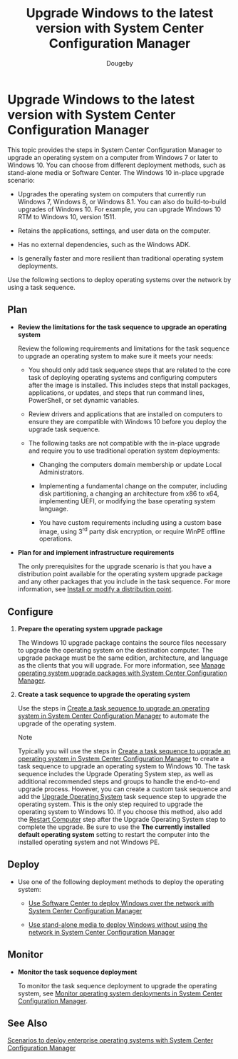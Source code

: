 ﻿---
title: "Upgrade Windows to the latest version with System Center Configuration Manager"
ms.custom: na
ms.date: 12/08/2015
ms.prod: configuration-manager
ms.reviewer: na
ms.suite: na
ms.technology: 
  - configmgr-osd
ms.tgt_pltfrm: na
ms.topic: article
ms.assetid: c21eec87-ad1c-4465-8e45-5feb60b92707
caps.latest.revision: 13
author: Dougeby

---
# Upgrade Windows to the latest version with System Center Configuration Manager
This topic provides the steps in System Center Configuration Manager to upgrade an  operating system on a computer from Windows 7 or later to Windows 10. You can choose from different deployment methods, such as stand-alone media or Software Center. The Windows 10 in-place upgrade scenario:  
  
-   Upgrades the operating system on computers that currently run Windows 7, Windows 8, or Windows 8.1. You can also do build-to-build upgrades of Windows 10. For example, you can upgrade Windows 10 RTM to Windows 10, version 1511.  
  
-   Retains the applications, settings, and user data on the computer.  
  
-   Has no external dependencies, such as the Windows ADK.  
  
-   Is generally faster and more resilient than traditional operating system deployments.  
  
 Use the following sections to deploy operating systems over the network by using a task sequence.  
  
##  <a name="BKMK_Plan"></a> Plan  
  
-   **Review the limitations for the task sequence to upgrade an operating system**  
  
     Review the following requirements and limitations  for the task sequence to upgrade an operating system to make sure it meets your needs:  
  
    -   You should only add task sequence steps that are related to the core task of deploying operating systems and configuring computers after the image is installed. This includes steps that install packages, applications, or updates, and steps that run command lines, PowerShell, or set dynamic variables.  
  
    -   Review drivers and applications that are installed on computers to ensure they are compatible with Windows 10 before you deploy the upgrade task sequence.  
  
    -   The following tasks are not compatible with the  in-place upgrade and require you to use traditional operation system deployments:  
  
        -   Changing the computers domain membership or update Local Administrators.  
  
        -   Implementing a fundamental change on the computer, including disk partitioning, a changing an architecture from x86 to x64, implementing UEFI, or modifying the base operating system language.  
  
        -   You have custom requirements including using a custom base image, using 3<sup>rd</sup> party disk encryption, or require WinPE offline operations.  
  
-   **Plan for and implement  infrastructure requirements**  
  
     The only prerequisites for the upgrade scenario is that you have a distribution point available for the operating system upgrade package and any other packages that you include in the task sequence. For more information, see [Install or modify a distribution point](../../core/servers/deploy/configure/manage-content-and-content-infrastructure.md#bkmk_Iinstall).  
  
##  <a name="BKMK_Configure"></a> Configure  
  
1.  **Prepare the operating system upgrade package**  
  
     The Windows 10 upgrade package contains the source files necessary to upgrade the operating system on the destination computer. The upgrade package must be the same edition, architecture, and language as the clients that you will upgrade.  For more information, see [Manage operating system upgrade packages with System Center Configuration Manager](../../osd/deploy-use/manage-operating-system-upgrade-packages.md).  
  
2.  **Create a task sequence to upgrade the operating system**  
  
     Use the steps in [Create a task sequence to upgrade an operating system in System Center Configuration Manager](../../osd/deploy-use/create-a-task-sequence-to-upgrade-an-operating-system.md) to automate the upgrade of the operating system.  
  
    > [!NOTE]  
    >  Typically you will use the steps in [Create a task sequence to upgrade an operating system in System Center Configuration Manager](../../osd/deploy-use/create-a-task-sequence-to-upgrade-an-operating-system.md) to create a task sequence to upgrade an operating system to Windows 10. The task sequence includes the Upgrade Operating System step, as well as additional  recommended steps and groups to handle the end-to-end upgrade process. However, you can create a custom task sequence and add the [Upgrade Operating System](../../osd/understand/task-sequence-steps.md#BKMK_UpgradeOS) task sequence step to upgrade the operating system. This is the only step required to upgrade the operating system to Windows 10. If you choose this method, also add the [Restart Computer](../../osd/understand/task-sequence-steps.md#BKMK_RestartComputer) step after the Upgrade Operating System step to complete the upgrade. Be sure to use the **The currently installed default operating system** setting to restart the computer  into the installed operating system and not Windows PE.  
  
##  <a name="BKMK_Deploy"></a> Deploy  
  
-   Use one of the following deployment methods to deploy the operating system:  
  
    -   [Use Software Center to deploy Windows over the network with System Center Configuration Manager](../../osd/deploy-use/use-software-center-to-deploy-windows-over-the-network.md)  
  
    -   [Use stand-alone media to deploy Windows without using the network in System Center Configuration Manager](../../osd/deploy-use/use-stand-alone-media-to-deploy-windows-without-using-the-network.md)  
  
## Monitor  
  
-   **Monitor the task sequence deployment**  
  
     To monitor the task sequence deployment  to upgrade the operating system, see [Monitor operating system deployments in System Center Configuration Manager](../../osd/deploy-use/monitor-operating-system-deployments.md).  
  
## See Also  
 [Scenarios to deploy enterprise operating systems with System Center Configuration Manager](../../osd/deploy-use/scenarios-to-deploy-enterprise-operating-systems.md)

